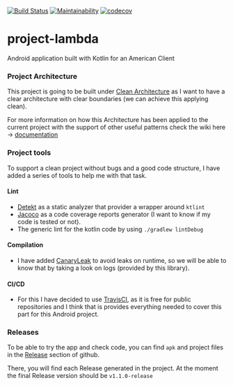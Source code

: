 [![Build Status](https://travis-ci.com/PexegoUva/project-lambda.svg?branch=master)](https://travis-ci.com/PexegoUva/project-lambda)
[![Maintainability](https://api.codeclimate.com/v1/badges/23d757d574b554eeb7e7/maintainability)](https://codeclimate.com/github/PexegoUva/project-lambda/maintainability)
[![codecov](https://codecov.io/gh/PexegoUva/project-lambda/branch/master/graph/badge.svg)](https://codecov.io/gh/PexegoUva/project-lambda)

# project-lambda
Android application built with Kotlin for an American Client

### Project Architecture
This project is going to be built under [Clean Architecture](https://blog.cleancoder.com/uncle-bob/2012/08/13/the-clean-architecture.html) as I want to have a clear architecture with clear boundaries (we can achieve this applying clean).

For more information on how this Architecture has been applied to the current project with the support of other useful patterns check the wiki here -> [documentation](https://github.com/PexegoUva/project-lambda/wiki)

### Project tools
To support a clean project without bugs and a good code structure, I have added a series of tools to help me with that task.

#### Lint
 - [Detekt](https://github.com/PexegoUva/project-lambda/wiki/detekt-lint) as a static analyzer that provider a wrapper around `ktlint` 
 - [Jacoco](https://github.com/PexegoUva/project-lambda/wiki/jacoco-code-coverage) as a code coverage reports generator (I want to know if my code is tested or not).
 - The generic lint for the kotlin code by using `./gradlew lintDebug`
 
#### Compilation
 - I have added [CanaryLeak](https://square.github.io/leakcanary/getting_started/) to avoid leaks on runtime, so we will be able to know that by taking a look on logs (provided by this library).

#### CI/CD
 - For this I have decided to use [TravisCI](https://github.com/PexegoUva/project-lambda/wiki/travis-ci), as it is free for public repositories and I think that is provides everything needed to cover this part for this Android project.
 
### Releases
To be able to try the app and check code, you can find `apk` and project files in the [Release](https://github.com/PexegoUva/project-lambda/releases) section of github.

There, you will find each Release generated in the project. At the moment the final Release version should be `v1.1.0-release` 
